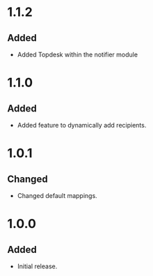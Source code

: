 # 1.1.2
## Added
- Added Topdesk within the notifier module

# 1.1.0
## Added
- Added feature to dynamically add recipients.

# 1.0.1
## Changed
- Changed default mappings.

# 1.0.0
## Added
- Initial release.
